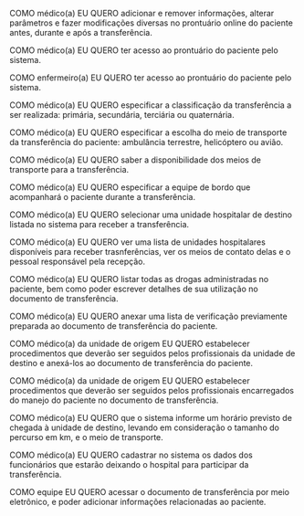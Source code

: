COMO médico(a) EU QUERO adicionar e remover informações, alterar parâmetros e fazer modificações diversas no prontuário online do paciente antes, durante e após a transferência.

COMO médico(a) EU QUERO ter acesso ao prontuário do paciente pelo sistema.

COMO enfermeiro(a) EU QUERO ter acesso ao prontuário do paciente pelo sistema.

COMO médico(a) EU QUERO especificar a classificação da transferência a ser realizada: primária, secundária, terciária ou quaternária.

COMO médico(a) EU QUERO especificar a escolha do meio de transporte da transferência do paciente: ambulância terrestre, helicóptero ou avião.

COMO médico(a) EU QUERO saber a disponibilidade dos meios de transporte para a transferência.

COMO médico(a) EU QUERO especificar a equipe de bordo que acompanhará o paciente durante a transferência.

COMO médico(a) EU QUERO selecionar uma unidade hospitalar de destino listada no sistema para receber a transferência.

COMO médico(a) EU QUERO ver uma lista de unidades hospitalares disponíveis para receber trasnferências, ver os meios de contato delas e o pessoal responsável pela recepção.

COMO médico(a) EU QUERO listar todas as drogas administradas no paciente, bem como poder escrever detalhes de sua utilização no documento de transferência.

COMO médico(a) EU QUERO anexar uma lista de verificação previamente preparada ao documento de transferência do paciente.

COMO médico(a) da unidade de origem EU QUERO estabelecer procedimentos que deverão ser seguidos pelos profissionais da unidade de destino e anexá-los ao documento de transferência do paciente.

COMO médico(a) da unidade de origem EU QUERO estabelecer procedimentos que deverão ser seguidos pelos profissionais encarregados do manejo do paciente no documento de transferência.

COMO médico(a) EU QUERO que o sistema informe um horário previsto de chegada à unidade de destino, levando em consideração o tamanho do percurso em km, e o meio de transporte.

COMO médico(a) EU QUERO cadastrar no sistema os dados dos funcionários que estarão deixando o hospital para participar da transferência.

COMO equipe EU QUERO acessar o documento de transferência por meio eletrônico, e poder adicionar informações relacionadas ao paciente.
